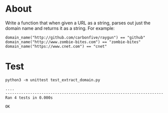 # About

Write a function that when given a URL as a string, parses out just the domain name and returns it as a string. For example:

```
domain_name("http://github.com/carbonfive/raygun") == "github" 
domain_name("http://www.zombie-bites.com") == "zombie-bites"
domain_name("https://www.cnet.com") == "cnet"
```

# Test

```
python3 -m unittest test_extract_domain.py
```

```
....
----------------------------------------------------------------------
Ran 4 tests in 0.000s

OK
```

